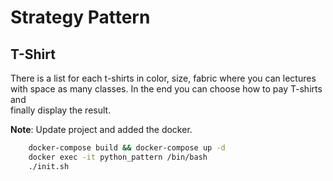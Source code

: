 # Strategy Pattern

## T-Shirt
There is a list for each t-shirts in color, size, fabric where you can lectures  
with space as many classes. In the end you can choose how to pay T-shirts and  
finally display the result.

**Note**: Update project and added the docker.

```bash
    docker-compose build && docker-compose up -d
    docker exec -it python_pattern /bin/bash
    ./init.sh
```